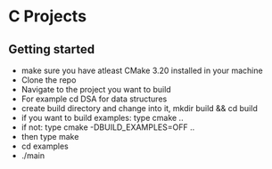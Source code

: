 # C Projects
## Getting started 
- make sure you have atleast CMake 3.20 installed in your machine
- Clone the repo
- Navigate to the project you want to build
- For example cd DSA for data structures
- create build directory and change into it, mkdir build && cd build
- if you want to build examples: type cmake ..
- if not: type cmake -DBUILD_EXAMPLES=OFF ..
- then type make
- cd examples
- ./main

